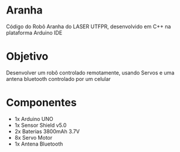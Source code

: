 # Aranha
Código do Robô Aranha do LASER UTFPR, desenvolvido em C++ na plataforma Arduino IDE

# Objetivo

Desenvolver um robô controlado remotamente, usando Servos e uma antena bluetooth controlado por um celular 

# Componentes

- 1x Arduino UNO
- 1x Sensor Shield v5.0
- 2x Baterias 3800mAh 3.7V
- 8x Servo Motor
- 1x Antena Bluetooth
